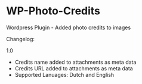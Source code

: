 # WP-Photo-Credits
Wordpress Plugin - Added photo credits to images

Changelog:

1.0
* Credits name added to attachments as meta data
* Credits URL added to attachments as meta data
* Supported Lanuages: Dutch and English
